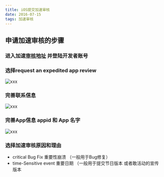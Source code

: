 ```yaml
---
title: iOS提交加速审核
date: 2016-07-15
tags: 加速审核
---
```



<!-- ## 点击进入加速审核[地址](https://developer.apple.com//contact/app-store/?topic=expedite) -->
## 申请加速审核的步骤
### 进入加速[审核地址](https://developer.apple.com//contact/app-store/?topic=expedite) 并登陆开发者账号
### 选择request an expedited app review
![xxx](iOS加速审核/image1.png)
### 完善联系信息
![xxx](iOS加速审核/image2.png)
### 完善App信息   appid 和 App 名字
![xxx](iOS加速审核/image3.png)
### 选择加速审核原因和理由
* critical Bug Fix   重要性崩溃     （一般用于Bug修复）
* time-Sensitive event  重要日期   （一般用于提交节日版本  或者敢活动的宣传版本
